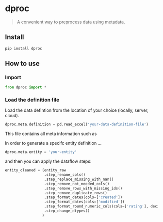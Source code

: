 # dproc
> A convenient way to preprocess data using metadata.


## Install

```python 
pip install dproc
````

## How to use

### Import

```python
from dproc import *
```

### Load the definition file
Load the data defintion from the location of your choice (locally, server, cloud).

```python 
dproc.meta.definition = pd.read_excel('your-data-definition-file')
````

This file contains all meta information such as 

In order to generate a specifc entity definition ...


```python
dproc.meta.entity = 'your-entity'
```

and then you can apply the dataflow steps:

```python 
entity_cleaned = (entity_raw
                  .step_rename_cols()
                  .step_replace_missing_with_nan()
                  .step_remove_not_needed_cols()
                  .step_remove_rows_with_missing_ids()
                  .step_remove_duplicate_rows()
                  .step_format_dates(cols=['created'])
                  .step_format_dates(cols=['modified'])
                  .step_format_round_numeric_cols(cols=['rating'], decimal_places=2)
                  .step_change_dtypes()
                 )
```
